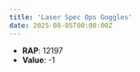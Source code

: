 ```yaml
---
title: 'Laser Spec Ops Goggles'
date: 2025-08-05T00:00:00Z
---
```

- **RAP**: 12197
- **Value**: -1
